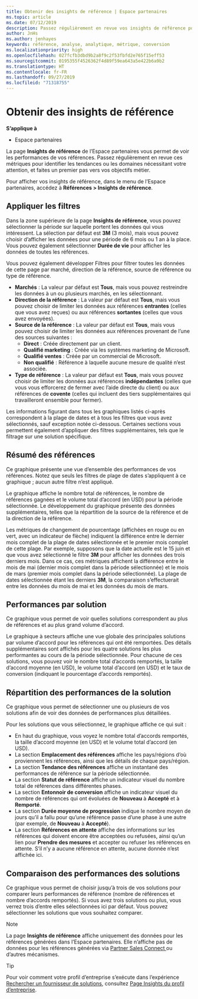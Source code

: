 ```yaml
---
title: Obtenir des insights de référence | Espace partenaires
ms.topic: article
ms.date: 07/12/2019
description: Passez régulièrement en revue vos insights de référence pour identifier les tendances ou les domaines nécessitant votre attention, et faites un premier pas vers vos objectifs métier.
author: JnHs
ms.author: jenhayes
keywords: référence, analyse, analytique, métrique, conversion
ms.localizationpriority: high
ms.openlocfilehash: 027fcfb3dbd9b2a8f9c2f53fbfd2e765f15eff53
ms.sourcegitcommit: 0195355f4526362f4d89f59ea643a5e422b6a9b2
ms.translationtype: HT
ms.contentlocale: fr-FR
ms.lasthandoff: 09/27/2019
ms.locfileid: "71318755"
---
```

# <a name="get-referral-insights"></a>Obtenir des insights de référence

**S’applique à**

- Espace partenaires

La page **Insights de référence** de l’Espace partenaires vous permet de voir les performances de vos références. Passez régulièrement en revue ces métriques pour identifier les tendances ou les domaines nécessitant votre attention, et faites un premier pas vers vos objectifs métier.

Pour afficher vos insights de référence, dans le menu de l’Espace partenaires, accédez à **Références > Insights de référence**.

## <a name="apply-filters"></a>Appliquer les filtres

Dans la zone supérieure de la page **Insights de référence**, vous pouvez sélectionner la période sur laquelle portent les données qui vous intéressent. La sélection par défaut est **3M** (3 mois), mais vous pouvez choisir d’afficher les données pour une période de 6 mois ou 1 an à la place. Vous pouvez également sélectionner **Durée de vie** pour afficher les données de toutes les références.

Vous pouvez également développer Filtres pour filtrer toutes les données de cette page par marché, direction de la référence, source de référence ou type de référence.
- **Marchés** : La valeur par défaut est **Tous**, mais vous pouvez restreindre les données à un ou plusieurs marchés, en les sélectionnant.
- **Direction de la référence** : La valeur par défaut est **Tous**, mais vous pouvez choisir de limiter les données aux références **entrantes** (celles que vous avez reçues) ou aux références **sortantes** (celles que vous avez envoyées).
- **Source de la référence** : La valeur par défaut est **Tous**, mais vous pouvez choisir de limiter les données aux références provenant de l’une des sources suivantes :
  - **Direct** : Créée directement par un client.
  - **Qualifié marketing** : Créée via les systèmes marketing de Microsoft.
  - **Qualifié ventes** : Créée par un commercial de Microsoft.
  - **Non qualifié** : Référence à laquelle aucune mesure de qualité n’est associée.
- **Type de référence** : La valeur par défaut est **Tous**, mais vous pouvez choisir de limiter les données aux références **indépendantes** (celles que vous vous efforcerez de fermer avec l’aide directe du client) ou aux références de **covente** (celles qui incluent des tiers supplémentaires qui travailleront ensemble pour fermer).

Les informations figurant dans tous les graphiques listés ci-après correspondent à la plage de dates et à tous les filtres que vous avez sélectionnés, sauf exception notée ci-dessous. Certaines sections vous permettent également d’appliquer des filtres supplémentaires, tels que le filtrage sur une solution spécifique.

## <a name="referrals-summary"></a>Résumé des références

Ce graphique présente une vue d’ensemble des performances de vos références. Notez que seuls les filtres de plage de dates s’appliquent à ce graphique ; aucun autre filtre n’est appliqué. 

Le graphique affiche le nombre total de références, le nombre de références gagnées et le volume total d’accord (en USD) pour la période sélectionnée. Le développement du graphique présente des données supplémentaires, telles que la répartition de la source de la référence et de la direction de la référence. 

Les métriques de changement de pourcentage (affichées en rouge ou en vert, avec un indicateur de flèche) indiquent la différence entre le dernier mois complet de la plage de dates sélectionnée et le premier mois complet de cette plage. Par exemple, supposons que la date actuelle est le 15 juin et que vous avez sélectionné le filtre **3M** pour afficher les données des trois derniers mois. Dans ce cas, ces métriques affichent la différence entre le mois de mai (dernier mois complet dans la période sélectionnée) et le mois de mars (premier mois complet dans la période sélectionnée). La plage de dates sélectionnée étant les derniers **3M**, la comparaison s’effectuerait entre les données du mois de mai et les données du mois de mars.

## <a name="performance-by-solution"></a>Performances par solution

Ce graphique vous permet de voir quelles solutions correspondent au plus de références et au plus grand volume d’accord.

Le graphique à secteurs affiche une vue globale des principales solutions par volume d’accord pour les références qui ont été remportées. Des détails supplémentaires sont affichés pour les quatre solutions les plus performantes au cours de la période sélectionnée. Pour chacune de ces solutions, vous pouvez voir le nombre total d’accords remportés, la taille d’accord moyenne (en USD), le volume total d’accord (en USD) et le taux de conversion (indiquant le pourcentage d’accords remportés).

## <a name="solution-performance-breakdown"></a>Répartition des performances de la solution

Ce graphique vous permet de sélectionner une ou plusieurs de vos solutions afin de voir des données de performances plus détaillées.

Pour les solutions que vous sélectionnez, le graphique affiche ce qui suit :
- En haut du graphique, vous voyez le nombre total d’accords remportés, la taille d’accord moyenne (en USD) et le volume total d’accord (en USD).
- La section **Emplacement des références** affiche les pays/régions d’où proviennent les références, ainsi que les détails de chaque pays/région.
- La section **Tendance des références** affiche un instantané des performances de référence sur la période sélectionnée.
- La section **Statut de référence** affiche un indicateur visuel du nombre total de références dans différentes phases.
- La section **Entonnoir de conversion** affiche un indicateur visuel du nombre de références qui ont évoluées de **Nouveau** à **Accepté** et à **Remporté**.
- La section **Durée moyenne de progression**  indique le nombre moyen de jours qu’il a fallu pour qu’une référence passe d’une phase à une autre (par exemple, de **Nouveau** à **Accepté**).
- La section **Références en attente** affiche des informations sur les références qui doivent encore être acceptées ou refusées, ainsi qu’un lien pour **Prendre des mesures** et accepter ou refuser les références en attente. S’il n’y a aucune référence en attente, aucune donnée n’est affichée ici.

## <a name="solution-performance-comparison"></a>Comparaison des performances des solutions

Ce graphique vous permet de choisir jusqu’à trois de vos solutions pour comparer leurs performances de référence (nombre de références et nombre d’accords remportés). Si vous avez trois solutions ou plus, vous verrez trois d’entre elles sélectionnées ici par défaut. Vous pouvez sélectionner les solutions que vous souhaitez comparer.

> [!NOTE]
> La page **Insights de référence** affiche uniquement des données pour les références générées dans l’Espace partenaires. Elle n’affiche pas de données pour les références générées via [Partner Sales Connect ](https://support.microsoft.com/help/3170447/learn-to-use-partner-center-sales-connect) ou d’autres mécanismes.

> [!TIP]
> Pour voir comment votre profil d’entreprise s’exécute dans l’expérience [Rechercher un fournisseur de solutions](https://www.microsoft.com/solution-providers/home), consultez [Page Insights du profil d’entreprise](analyze-your-marketing-profile.md).
